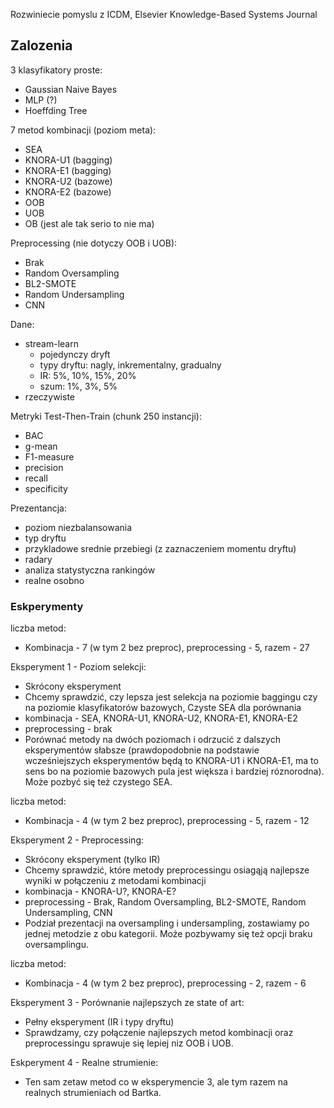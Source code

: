 Rozwiniecie pomyslu z ICDM, Elsevier Knowledge-Based Systems Journal

## Zalozenia

3 klasyfikatory proste:
* Gaussian Naive Bayes
* MLP (?)
* Hoeffding Tree

7 metod kombinacji (poziom meta):
* SEA
* KNORA-U1 (bagging)
* KNORA-E1 (bagging)
* KNORA-U2 (bazowe)
* KNORA-E2 (bazowe)
* OOB
* UOB
* OB (jest ale tak serio to nie ma)

Preprocessing (nie dotyczy OOB i UOB):
* Brak
* Random Oversampling
* BL2-SMOTE
* Random Undersampling
* CNN

Dane:
* stream-learn
  * pojedynczy dryft
  * typy dryftu: nagly, inkrementalny, gradualny
  * IR: 5%, 10%, 15%, 20%
  * szum: 1%, 3%, 5%
* rzeczywiste

Metryki Test-Then-Train (chunk 250 instancji):
* BAC
* g-mean
* F1-measure
* precision
* recall
* specificity

Prezentancja:
* poziom niezbalansowania
* typ dryftu
* przykladowe srednie przebiegi (z zaznaczeniem momentu dryftu)
* radary
* analiza statystyczna rankingów
* realne osobno

### Eskperymenty

liczba metod:
* Kombinacja - 7 (w tym 2 bez preproc), preprocessing - 5, razem - 27

Eksperyment 1 - Poziom selekcji:
* Skrócony eksperyment
* Chcemy sprawdzić, czy lepsza jest selekcja na poziomie baggingu czy na poziomie klasyfikatorów bazowych, Czyste SEA dla porównania
* kombinacja -  SEA, KNORA-U1, KNORA-U2, KNORA-E1, KNORA-E2
* preprocessing - brak
* Porównać metody na dwóch poziomach i odrzucić z dalszych eksperymentów słabsze (prawdopodobnie na podstawie wcześniejszych eksperymentów będą to KNORA-U1 i KNORA-E1, ma to sens bo na poziomie bazowych pula jest większa i bardziej róznorodna). Może pozbyć się też czystego SEA.

liczba metod:
* Kombinacja - 4 (w tym 2 bez preproc), preprocessing - 5, razem - 12

Eksperyment 2 - Preprocessing:
* Skrócony eksperyment (tylko IR)
* Chcemy sprawdzić, które metody preprocessingu osiagąją najlepsze wyniki w połączeniu z metodami kombinacji
* kombinacja - KNORA-U?, KNORA-E?
* preprocessing - Brak, Random Oversampling, BL2-SMOTE, Random Undersampling, CNN
* Podział prezentacji na oversampling i undersampling, zostawiamy po jednej metodzie z obu kategorii. Może pozbywamy się też opcji braku oversamplingu.

liczba metod:
* Kombinacja - 4 (w tym 2 bez preproc), preprocessing - 2, razem - 6

Eksperyment 3 - Porównanie najlepszych ze state of art:
* Pełny eksperyment (IR i typy dryftu)
* Sprawdzamy, czy połączenie najlepszych metod kombinacji oraz preprocessingu sprawuje się lepiej niz OOB i UOB.

Eskperyment 4 - Realne strumienie:
* Ten sam zetaw metod co w eksperymencie 3, ale tym razem na realnych strumieniach od Bartka.
